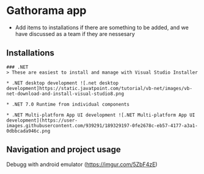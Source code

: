 # Gathorama app
- Add items to installations if there are something to be added, and we have discussed as a team if they are nessesary

## Installations
```
### .NET
> These are easiest to install and manage with Visual Studio Installer

* .NET desktop development ![.net desktop development]https://static.javatpoint.com/tutorial/vb-net/images/vb-net-download-and-install-visual-studio8.png

* .NET 7.0 Runtime from individual components
 
* .NET Multi-platform App UI development ![.NET Multi-platform App UI development](https://user-images.githubusercontent.com/939291/189329197-0fe2678c-eb57-4177-a3a1-0dbbcada946c.png

```
## Navigation and project usage

Debugg with android emulator (https://imgur.com/5ZbF4zE)